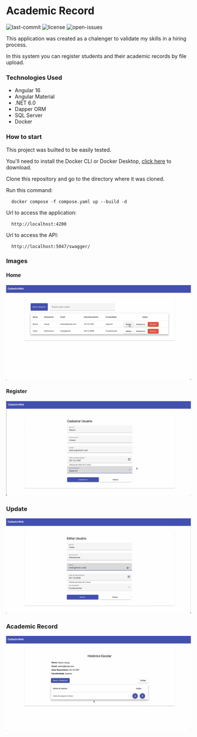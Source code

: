 # Academic Record

![last-commit](https://badgen.net/github/last-commit/bianoraraujo/academic-record) ![license](https://badgen.net/github/license/bianoraraujo/academic-record) ![open-issues](https://badgen.net/github/open-issues/bianoraraujo/academic-record)

This application was created as a chalenger to validate my skills in a hiring process.

In this system you can register students and their academic records by file upload.

### Technologies Used

* Angular 16
* Angular Material
* .NET 6.0
* Dapper ORM
* SQL Server
* Docker


### How to start

This project was builted to be easily tested.

You'll need to install the Docker CLI or Docker Desktop, [click here](https://www.docker.com) to download.

Clone this repository and go to the directory where it was cloned.

Run this command:
```
  docker compose -f compose.yaml up --build -d
```

Url to access the application:
```
  http://localhost:4200
```

Url to access the API:
```
  http://localhost:5047/swagger/
```



### Images

#### Home

<div align="center">
  <img src="./img/home.png">
</div>


#### Register

<div align="center">
  <img src="./img/cadastro.png">
</div>


### Update

<div align="center">
  <img src="./img/editar.png">
</div>


### Academic Record

<div align="center">
  <img src="./img/historico.png">
</div>
